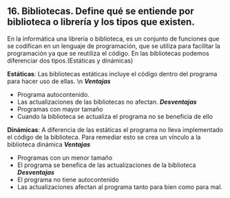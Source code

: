 ## 16. Bibliotecas. Define qué se entiende por biblioteca o librería y los tipos que existen.
En la informática una libreria o biblioteca, es un conjunto de funciones que se codifican en un lenguaje de programación, que se utiliza para facilitar la programación ya que se reutiliza el código. En las bibliotecas podemos diferenciar dos tipos.(Estáticas y dinámicas)

**Estáticas**: Las bibliotecas estáticas incluye el código dentro del programa para hacer uso de ellas.
\n ***Ventajas***
- Programa autocontenido.
- Las actualizaciones de las bibliotecas no afectan.
***Desventajas***
- Programas con mayor tamaño
- Cuando la biblioteca se actualiza el programa no se beneficia de ello

**Dinámicas**: A diferencia de las estáticas el programa no lleva implementado el código de la biblioteca. Para remediar esto se crea un vínculo a la biblioteca dinámica
***Ventajas***
- Programas con un menor tamaño
- El programa se benefica de las actualizaciones de la biblioteca
***Desventajas***
- El programa no tiene autocontenido
- Las actualizaciones afectan al programa tanto para bien como para mal.


